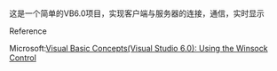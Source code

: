## 

这是一个简单的VB6.0项目，实现客户端与服务器的连接，通信，实时显示



Reference

Microsoft:[Visual Basic Concepts(Visual Studio 6.0): Using the Winsock Control](https://msdn.microsoft.com/en-us/library/aa733709%28v=vs.60%29.aspx)